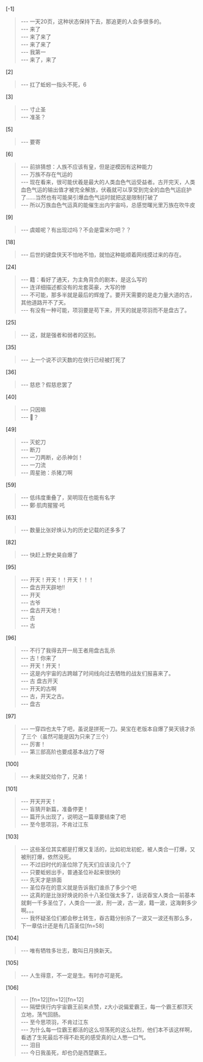 
[-1] 
>--- 一天20页，这种状态保持下去，那追更的人会多很多的。<br>
>--- 来了<br>
>--- 来了来了<br>
>--- 来了来了<br>
>--- 我第一<br>
>--- 来了，来了<br>

[2] 
>--- 扛了蚯蚓一指头不死，6<br>

[3] 
>--- 寸止圣<br>
>--- 准圣？<br>

[5] 
>--- 要寄<br>

[6] 
>--- 前排猜想：人族不应该有皇，但是逆模因有这种能力<br>
>--- 万族不存在气运的<br>
>--- 现在看来，很可能伏羲是最大的人类血色气运受益者。古开完天，人类血色气运的输出值才被完全解放，伏羲就可以享受到完全的血色气运庇护了……当然也有可能昊引爆血色气运时就把这是限制打破了<br>
>--- 所以万族血色气运真的能催生出内宇宙吗，总感觉曙光里万族在吹牛皮<br>

[9] 
>--- 虞姬呢？有出现过吗？不会是雷米尔吧？？<br>

[18] 
>--- 后世的键盘侠天不怕地不怕，就怕这种能顺着网线摸过来的存在。<br>

[24] 
>--- 籍：看好了通天，为主角背负的剧本，是这么写的<br>
>--- 连详细描述都没有的龙套英豪，大写的惨<br>
>--- 不可能，那多半就是最后的辉煌了。要开天需要的是走力量大道的古，其他道路开不了天。<br>
>--- 有没有一种可能，项羽要是苟下来，开天的就是项羽而不是盘古了。<br>

[25] 
>--- 这，就是强者和弱者的区别。<br>

[35] 
>--- 上一个说不识天数的在侠行已经被打死了<br>

[36] 
>--- 慈悲？假慈悲罢了<br>

[40] 
>--- 只因嘛<br>
>--- 🐔？<br>

[49] 
>--- 灭蛇刀<br>
>--- 断刀<br>
>--- 一刀两断，必杀神剑！<br>
>--- 一刀流<br>
>--- 周星驰：杀猪刀啊<br>

[59] 
>--- 低纬度重叠了，吴明现在也能有名字<br>
>--- 鄭·肌肉猩猩·吒<br>

[63] 
>--- 数量比张好焕认为的历史记载的还多多了<br>

[82] 
>--- 快赶上野史昊自爆了<br>

[95] 
>--- 开天！开天！！开天！！！<br>
>--- 盘古开天辟地!!<br>
>--- 开天<br>
>--- 古爷<br>
>--- 盘古开天地！<br>
>--- 古<br>
>--- 古<br>

[96] 
>--- 不行了我得去开一局王者用盘古乱杀<br>
>--- 古！你来了<br>
>--- 开天！开天！<br>
>--- 这是内宇宙的古跨越了时间线向过去牺牲的战友们报喜来了。<br>
>--- 古   盘古开天<br>
>--- 开天的古啊<br>
>--- 古，开天之古。<br>
>--- 盘古<br>

[97] 
>--- 一穿四也太牛了吧，虽说是拼死一刀。昊宝在老版本自爆了昊天镜才杀了三个（虽然可能是因为只来了三个）<br>
>--- 厉害！<br>
>--- 第三部高阶也要成基本战力了呀<br>

[100] 
>--- 未来就交给你了，兄弟！<br>

[101] 
>--- 开天开天！<br>
>--- 盲猜开新篇，准备停更！<br>
>--- 篇开头出现了，说明这一篇章要结束了吧<br>
>--- 至今思项羽，不肯过江东<br>

[103] 
>--- 这些圣位其实都是打爆又复活的，比如初龙初蛇，被人类合一打爆，又被刑打爆，依然没死。<br>
>--- 不过旧时代的圣位除了先天们应该没几个了<br>
>--- 只要蚯蚓出手，普通圣位补起来很快的<br>
>--- 先天才是排面<br>
>--- 圣位存在的意义就是告诉我们谁杀了多少个吧<br>
>--- 这真的是比张好焕说的杀十八圣位强太多了，话说昋宝人类合一前基本就剩一千多圣位了，人类合一一波，刑一波，古一波，籍一波，这海剩多少啊。。。<br>
>--- 我怀疑圣位们都会秽土转生，昋古籍分别杀了一波又一波还有那么多，下一章估计还是有几百圣位[fn=58]<br>

[104] 
>--- 唯有牺牲多壮志，敢叫日月换新天。<br>

[105] 
>--- 人生得意，不一定是生。有时亦可是死。<br>

[106] 
>--- [fn=12][fn=12][fn=12]<br>
>--- 隔壁侠行内宇宙霸王前来点赞，z大小说偏爱霸王，每一个霸王都顶天立地，荡气回肠。<br>
>--- 至今思项羽，不肯过江东<br>
>--- 为什么每一位霸王都活的这么坦荡死的这么壮烈，他们本不该这样啊，看透了生死最后不得不赴死的感受真的让人憋一口气。<br>
>--- 泪目<br>
>--- 今日我虽死，却也仍是西楚霸王。<br>

